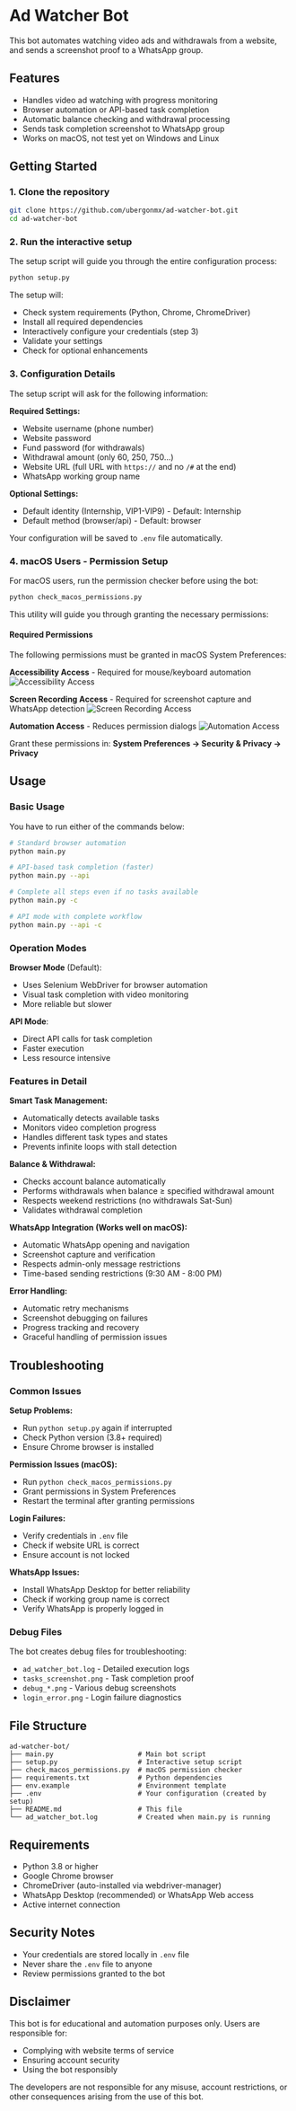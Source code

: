# Ad Watcher Bot

This bot automates watching video ads and withdrawals from a website, and sends a screenshot proof to a WhatsApp group.

## Features

- Handles video ad watching with progress monitoring
- Browser automation or API-based task completion
- Automatic balance checking and withdrawal processing
- Sends task completion screenshot to WhatsApp group
- Works on macOS, not test yet on Windows and Linux

## Getting Started

### 1. Clone the repository

```bash
git clone https://github.com/ubergonmx/ad-watcher-bot.git
cd ad-watcher-bot
```

### 2. Run the interactive setup

The setup script will guide you through the entire configuration process:

```bash
python setup.py
```

The setup will:
- Check system requirements (Python, Chrome, ChromeDriver)
- Install all required dependencies
- Interactively configure your credentials (step 3)
- Validate your settings
- Check for optional enhancements

### 3. Configuration Details

The setup script will ask for the following information:

**Required Settings:**
- Website username (phone number)
- Website password
- Fund password (for withdrawals)
- Withdrawal amount (only 60, 250, 750...)
- Website URL (full URL with `https://` and no `/#` at the end)
- WhatsApp working group name

**Optional Settings:**
- Default identity (Internship, VIP1-VIP9) - Default: Internship
- Default method (browser/api) - Default: browser

Your configuration will be saved to `.env` file automatically.

### 4. macOS Users - Permission Setup

For macOS users, run the permission checker before using the bot:

```bash
python check_macos_permissions.py
```

This utility will guide you through granting the necessary permissions:

#### Required Permissions

The following permissions must be granted in macOS System Preferences:

**Accessibility Access** - Required for mouse/keyboard automation
![Accessibility Access](images/accessibility-access.png)

**Screen Recording Access** - Required for screenshot capture and WhatsApp detection
![Screen Recording Access](images/screen-recording-access.png)

**Automation Access** - Reduces permission dialogs
![Automation Access](images/automation-access.png)

Grant these permissions in: **System Preferences → Security & Privacy → Privacy**

## Usage

### Basic Usage

You have to run either of the commands below:

```bash
# Standard browser automation
python main.py

# API-based task completion (faster)
python main.py --api

# Complete all steps even if no tasks available
python main.py -c

# API mode with complete workflow
python main.py --api -c
```

### Operation Modes

**Browser Mode** (Default):
- Uses Selenium WebDriver for browser automation
- Visual task completion with video monitoring
- More reliable but slower

**API Mode**:
- Direct API calls for task completion
- Faster execution
- Less resource intensive

### Features in Detail

**Smart Task Management:**
- Automatically detects available tasks
- Monitors video completion progress
- Handles different task types and states
- Prevents infinite loops with stall detection

**Balance & Withdrawal:**
- Checks account balance automatically
- Performs withdrawals when balance ≥ specified withdrawal amount
- Respects weekend restrictions (no withdrawals Sat-Sun)
- Validates withdrawal completion

**WhatsApp Integration (Works well on macOS):**
- Automatic WhatsApp opening and navigation
- Screenshot capture and verification
- Respects admin-only message restrictions
- Time-based sending restrictions (9:30 AM - 8:00 PM)

**Error Handling:**
- Automatic retry mechanisms
- Screenshot debugging on failures
- Progress tracking and recovery
- Graceful handling of permission issues

## Troubleshooting

### Common Issues

**Setup Problems:**
- Run `python setup.py` again if interrupted
- Check Python version (3.8+ required)
- Ensure Chrome browser is installed

**Permission Issues (macOS):**
- Run `python check_macos_permissions.py`
- Grant permissions in System Preferences
- Restart the terminal after granting permissions

**Login Failures:**
- Verify credentials in `.env` file
- Check if website URL is correct
- Ensure account is not locked

**WhatsApp Issues:**
- Install WhatsApp Desktop for better reliability
- Check if working group name is correct
- Verify WhatsApp is properly logged in

### Debug Files

The bot creates debug files for troubleshooting:
- `ad_watcher_bot.log` - Detailed execution logs
- `tasks_screenshot.png` - Task completion proof
- `debug_*.png` - Various debug screenshots
- `login_error.png` - Login failure diagnostics

## File Structure

```
ad-watcher-bot/
├── main.py                     # Main bot script
├── setup.py                    # Interactive setup script
├── check_macos_permissions.py  # macOS permission checker
├── requirements.txt            # Python dependencies
├── env.example                 # Environment template
├── .env                        # Your configuration (created by setup)
├── README.md                   # This file
└── ad_watcher_bot.log          # Created when main.py is running
```

## Requirements

- Python 3.8 or higher
- Google Chrome browser
- ChromeDriver (auto-installed via webdriver-manager)
- WhatsApp Desktop (recommended) or WhatsApp Web access
- Active internet connection

## Security Notes

- Your credentials are stored locally in `.env` file
- Never share the `.env` file to anyone
- Review permissions granted to the bot

## Disclaimer

This bot is for educational and automation purposes only. Users are responsible for:
- Complying with website terms of service
- Ensuring account security
- Using the bot responsibly

The developers are not responsible for any misuse, account restrictions, or other consequences arising from the use of this bot.